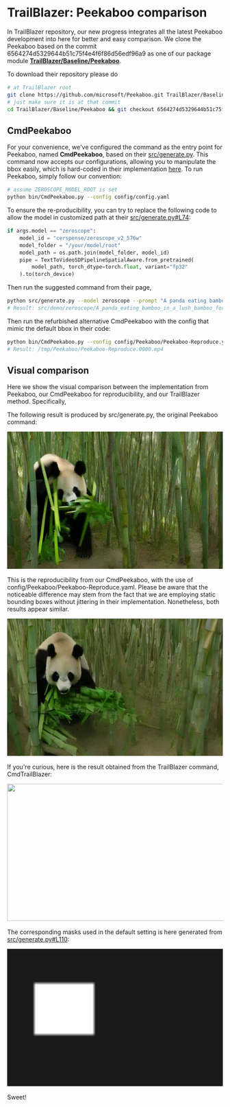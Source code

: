 # TrailBlazer: Peekaboo comparison

In TrailBlazer repository, our new progress integrates all the latest Peekaboo
development into here for better and easy comparison. We clone the Peekaboo
based on the commit 6564274d5329644b51c75f4e4f6f86d56edf96a9 as one of our
package module [**TrailBlazer/Baseline/Peekaboo**](../TrailBlazer/Baseline).

To download their repository please do
```bash
# at TrailBlazer root
git clone https://github.com/microsoft/Peekaboo.git TrailBlazer/Baseline/Peekaboo
# just make sure it is at that commit
cd TrailBlazer/Baseline/Peekaboo && git checkout 6564274d5329644b51c75f4e4f6f86d56edf96a9
```

## CmdPeekaboo


For your convenience, we've configured the command as the entry point for
Peekaboo, named **CmdPeekaboo**, based on their
[src/generate.py](https://github.com/microsoft/Peekaboo/blob/main/src/generate.py).
This command now accepts our configurations, allowing you to manipulate the bbox
easily, which is hard-coded in their implementation
[here](https://github.com/microsoft/Peekaboo/blob/main/src/generate.py#L92). To
run Peekaboo, simply follow our convention:

```bash
# assume ZEROSCOPE_MODEL_ROOT is set
python bin/CmdPeekaboo.py --config config/config.yaml
```


To ensure the re-producibility, you can try to replace the following code to
allow the model in customized path at their
[src/generate.py#L74](https://github.com/microsoft/Peekaboo/blob/main/src/generate.py#L74):

```python
if args.model == "zeroscope":
    model_id = "cerspense/zeroscope_v2_576w"
    model_folder = "/your/model/root"
    model_path = os.path.join(model_folder, model_id)
    pipe = TextToVideoSDPipelineSpatialAware.from_pretrained(
        model_path, torch_dtype=torch.float, variant="fp32"
    ).to(torch_device)
```

Then run the suggested command from their page,

```bash
python src/generate.py --model zeroscope --prompt "A panda eating bamboo in a lush bamboo forest" --fg_object "panda"
# Result: src/demo/zeroscope/A_panda_eating_bamboo_in_a_lush_bamboo_forest/2_of_50_2_peekaboo.mp4
```

Then run the refurbished alternative CmdPeekaboo with the config that mimic the
default bbox in their code:

```bash
python bin/CmdPeekaboo.py --config config/Peekaboo/Peekaboo-Reproduce.yaml
# Result: /tmp/Peekaboo/Peekaboo-Reproduce.0000.mp4
```

## Visual comparison

Here we show the visual comparison between the implementation from Peekaboo, our
CmdPeekaboo for reproducibility, and our TrailBlazer method. Specifically,

The following result is produced by src/generate.py, the original Peekaboo command:

<img src="../assets/v1-Peekaboo-Repro/2_of_50_2_peekaboo.gif" width="576" height="320">

This is the reproducibility from our CmdPeekaboo, with the use of
config/Peekaboo/Peekaboo-Reproduce.yaml. Please be aware that the noticeable
difference may stem from the fact that we are employing static bounding boxes
without jittering in their implementation. Nonetheless, both results appear
similar.

<img src="../assets/v1-Peekaboo-Repro/Peekaboo-Reproduce.0000-by-Peekaboo.gif" width="576" height="320">

If you're curious, here is the result obtained from the TrailBlazer command, CmdTrailBlazer:

<img src="../assets/v1-Peekaboo-Repro/Peekaboo-Reproduce.0000-by-TrailBlazer.gif" width="576" height="320">

The corresponding masks used in the default setting is here generated from
[src/generate.py#L110](https://github.com/microsoft/Peekaboo/blob/main/src/generate.py#L110):

<img src="../assets/v1-Peekaboo-Repro/mask.png" width="576" height="320">

Sweet!
